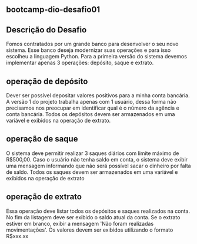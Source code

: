 ## bootcamp-dio-desafio01
## Descrição do Desafio
Fomos contratados por um grande banco para desenvolver o seu novo sistema. Esse banco deseja modernizar suas operações e para isso escolheu a linguagem Python. Para a primeira versão do sistema devemos implementar apenas 3 operações: depósito, saque e extrato.
## operação de depósito
Dever ser possível depositar valores positivos para a minha conta bancária. A versão 1 do projeto trabalha apenas com 1 usuário, dessa forma não precisamos nos preocupar em identificar qual é o número da agência e conta bancária. Todos os depósitos devem ser armazenados em uma variável e exibidos na operação de extrato.
## operação de saque
O sistema deve permitir realizar 3 saques diários com limite máximo de R$500,00. Caso o usuário não tenha saldo em conta, o sistema deve exibir uma mensagem informando que não será possível sacar o dinheiro por falta de saldo. Todos os saques devem ser armazenados em uma variável e exibidos na operação de extrato
## operação de extrato
Essa operação deve listar todos os depósitos e saques realizados na conta. No fim da listagem deve ser exibido o saldo atual da conta. Se o extrato estiver em branco, exibir a mensagem 'Não foram realizadas movimentações'.
Os valores devem ser exibidos utilizando o formato R$xxx.xx

